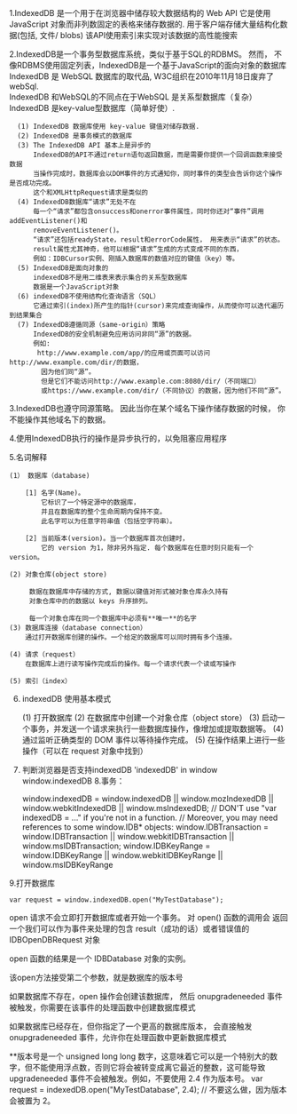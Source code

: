 1.IndexedDB 是一个用于在浏览器中储存较大数据结构的 Web API
   它是使用 JavaScript 对象而非列数固定的表格来储存数据的.
   用于客户端存储大量结构化数据(包括, 文件/ blobs)
   该API使用索引来实现对该数据的高性能搜索

2.IndexedDB是一个事务型数据库系统，类似于基于SQL的RDBMS。 然而，
  不像RDBMS使用固定列表，IndexedDB是一个基于JavaScript的面向对象的数据库
  IndexedDB 是 WebSQL 数据库的取代品, W3C组织在2010年11月18日废弃了webSql.  
  IndexedDB 和WebSQL的不同点在于WebSQL 是关系型数据库（复杂）IndexedDB 是key-value型数据库（简单好使）.
   
      (1) IndexedDB 数据库使用 key-value 键值对储存数据.
      (2) IndexedDB 是事务模式的数据库
      (3) The IndexedDB API 基本上是异步的
          IndexedDB的API不通过return语句返回数据，而是需要你提供一个回调函数来接受数据
          当操作完成时，数据库会以DOM事件的方式通知你，同时事件的类型会告诉你这个操作是否成功完成。
          这个和XMLHttpRequest请求是类似的
      (4) IndexedDB数据库“请求”无处不在 
          每一个“请求”都包含onsuccess和onerror事件属性，同时你还对“事件”调用addEventListener()和
          removeEventListener()。
          “请求”还包括readyState，result和errorCode属性， 用来表示“请求”的状态。
          result属性尤其神奇，他可以根据“请求”生成的方式变成不同的东西，
          例如：IDBCursor实例、刚插入数据库的数值对应的键值（key）等。
      (5) IndexedDB是面向对象的
          indexedDB不是用二维表来表示集合的关系型数据库
          数据是一个JavaScript对象
      (6) indexedDB不使用结构化查询语言（SQL）
          它通过索引(index)所产生的指针(cursor)来完成查询操作，从而使你可以迭代遍历到结果集合 
      (7) IndexedDB遵循同源（same-origin）策略 
          IndexedDB的安全机制避免应用访问非同“源”的数据。
          例如:
           http://www.example.com/app/的应用或页面可以访问http://www.example.com/dir/的数据，
            因为他们同“源”。
            但是它们不能访问http://www.example.com:8080/dir/（不同端口）
            或https://www.example.com/dir/（不同协议）的数据，因为他们不同“源”。
3.IndexedDB也遵守同源策略。 
  因此当你在某个域名下操作储存数据的时候，
  你不能操作其他域名下的数据。

4.使用IndexedDB执行的操作是异步执行的，以免阻塞应用程序

5.名词解释
  
    (1） 数据库（database)
        
        [1] 名字(Name)。
            它标识了一个特定源中的数据库，
            并且在数据库的整个生命周期内保持不变。  
            此名字可以为任意字符串值（包括空字符串）。
        
        [2] 当前版本(version)。当一个数据库首次创建时，
            它的 version 为1，除非另外指定. 每个数据库在任意时刻只能有一个 version。
    
    (2) 对象仓库(object store)
        
         数据在数据库中存储的方式, 数据以键值对形式被对象仓库永久持有
         对象仓库中的的数据以 keys 升序排列。
         
         每一个对象仓库在同一个数据库中必须有**唯一**的名字
    (3) 数据库连接（database connection）
        通过打开数据库创建的操作。一个给定的数据库可以同时拥有多个连接。
    
    (4) 请求（request）
        在数据库上进行读写操作完成后的操作。每一个请求代表一个读或写操作
    
    (5) 索引（index）
    
6. indexedDB 使用基本模式
   
                      
     (1) 打开数据库
     (2) 在数据库中创建一个对象仓库（object store）
     (3) 启动一个事务，并发送一个请求来执行一些数据库操作，像增加或提取数据等。
     (4) 通过监听正确类型的 DOM 事件以等待操作完成。
     (5) 在操作结果上进行一些操作（可以在 request 对象中找到）

7. 判断浏览器是否支持indexedDB
      'indexedDB' in window
      window.indexedDB
8.事务：


    window.indexedDB = window.indexedDB || window.mozIndexedDB || window.webkitIndexedDB || window.msIndexedDB;
    // DON'T use "var indexedDB = ..." if you're not in a function.
    // Moreover, you may need references to some window.IDB* objects:
    window.IDBTransaction = window.IDBTransaction || window.webkitIDBTransaction || window.msIDBTransaction;
    window.IDBKeyRange = window.IDBKeyRange || window.webkitIDBKeyRange || window.msIDBKeyRange

9.打开数据库
   
    
    var request = window.indexedDB.open("MyTestDatabase");
 
open 请求不会立即打开数据库或者开始一个事务。 对 open() 函数的调用会
返回一个我们可以作为事件来处理的包含 result（成功的话）或者错误值的 IDBOpenDBRequest 对象
 
 open 函数的结果是一个 IDBDatabase 对象的实例。

该open方法接受第二个参数，就是数据库的版本号
 
如果数据库不存在，open 操作会创建该数据库，
然后 onupgradeneeded 事件被触发，你需要在该事件的处理函数中创建数据库模式

如果数据库已经存在，但你指定了一个更高的数据库版本，
会直接触发 onupgradeneeded 事件，允许你在处理函数中更新数据库模式

**版本号是一个 unsigned long long 数字，这意味着它可以是一个特别大的数字，但不能使用浮点数，否则它将会被转变成离它最近的整数，这可能导致 upgradeneeded 事件不会被触发。例如，不要使用 2.4 作为版本号。
var request = indexedDB.open("MyTestDatabase", 2.4); // 不要这么做，因为版本会被置为 2。